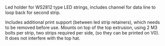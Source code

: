 Led holder for WS2812 type LED strings, includes channel for data line to loop back for second strip.

Includes additional print support (between led strip retainers), which needs to be removed before use.
Mounts on top of the top extrusion, using 2 M3 bolts per strip, two strips required per side, (so they can be printed on V0).
It does not interfere with the top hat. 

